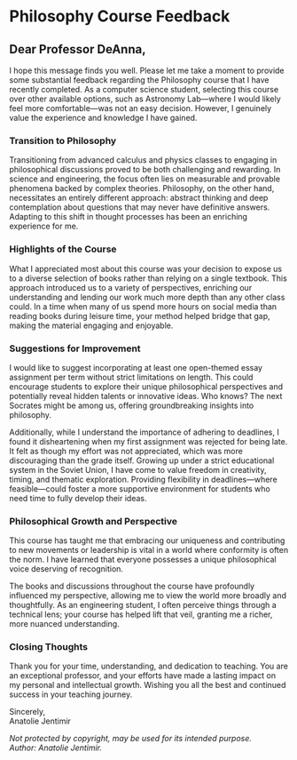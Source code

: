 # Philosophy Course Feedback

## Dear Professor DeAnna,

I hope this message finds you well. Please let me take a moment to provide some substantial feedback regarding the Philosophy course that I have recently completed. As a computer science student, selecting this course over other available options, such as Astronomy Lab—where I would likely feel more comfortable—was not an easy decision. However, I genuinely value the experience and knowledge I have gained.

### Transition to Philosophy

Transitioning from advanced calculus and physics classes to engaging in philosophical discussions proved to be both challenging and rewarding. In science and engineering, the focus often lies on measurable and provable phenomena backed by complex theories. Philosophy, on the other hand, necessitates an entirely different approach: abstract thinking and deep contemplation about questions that may never have definitive answers. Adapting to this shift in thought processes has been an enriching experience for me.

### Highlights of the Course

What I appreciated most about this course was your decision to expose us to a diverse selection of books rather than relying on a single textbook. This approach introduced us to a variety of perspectives, enriching our understanding and lending our work much more depth than any other class could. In a time when many of us spend more hours on social media than reading books during leisure time, your method helped bridge that gap, making the material engaging and enjoyable.

### Suggestions for Improvement

I would like to suggest incorporating at least one open-themed essay assignment per term without strict limitations on length. This could encourage students to explore their unique philosophical perspectives and potentially reveal hidden talents or innovative ideas. Who knows? The next Socrates might be among us, offering groundbreaking insights into philosophy.

Additionally, while I understand the importance of adhering to deadlines, I found it disheartening when my first assignment was rejected for being late. It felt as though my effort was not appreciated, which was more discouraging than the grade itself. Growing up under a strict educational system in the Soviet Union, I have come to value freedom in creativity, timing, and thematic exploration. Providing flexibility in deadlines—where feasible—could foster a more supportive environment for students who need time to fully develop their ideas.

### Philosophical Growth and Perspective

This course has taught me that embracing our uniqueness and contributing to new movements or leadership is vital in a world where conformity is often the norm. I have learned that everyone possesses a unique philosophical voice deserving of recognition.

The books and discussions throughout the course have profoundly influenced my perspective, allowing me to view the world more broadly and thoughtfully. As an engineering student, I often perceive things through a technical lens; your course has helped lift that veil, granting me a richer, more nuanced understanding.

### Closing Thoughts

Thank you for your time, understanding, and dedication to teaching. You are an exceptional professor, and your efforts have made a lasting impact on my personal and intellectual growth. Wishing you all the best and continued success in your teaching journey.

Sincerely,  
Anatolie Jentimir



_Not protected by copyright, may be used for its intended purpose._  
_Author: Anatolie Jentimir._